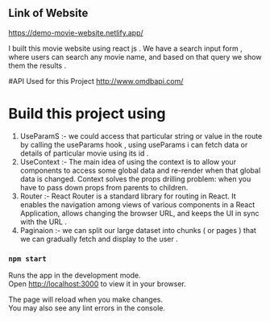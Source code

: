 ## Link of Website 
https://demo-movie-website.netlify.app/

I built this movie website using react js .
We have a search input form , where users can search any movie name, and based on that query we show them the results . 

#API Used for this Project 
 http://www.omdbapi.com/ 
 
 # Build this project using 
 1. UseParamS  :- we could access that particular string or value in the route by calling the useParams hook , using useParams i can fetch data or details of particular movie using its id .
 2. UseContext :- The main idea of using the context is to allow your components to access some global data and re-render when that global data is changed. Context solves the props drilling problem: when you have to pass down props from parents to children.
 3. Router :- React Router is a standard library for routing in React. It enables the navigation among views of various components in a React Application, allows changing the browser URL, and keeps the UI in sync with the URL . 
 4. Paginaion :- we can split our large dataset into chunks ( or pages ) that we can gradually fetch and display to the user . 

### `npm start`

Runs the app in the development mode.\
Open [http://localhost:3000](http://localhost:3000) to view it in your browser.

The page will reload when you make changes.\
You may also see any lint errors in the console.

